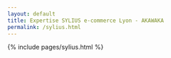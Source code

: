 ```yaml
---
layout: default
title: Expertise SYLIUS e-commerce Lyon - AKAWAKA
permalink: /sylius.html
---
```


{% include pages/sylius.html %}

